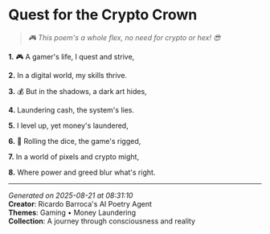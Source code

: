 # Quest for the Crypto Crown

> *🎮 This poem's a whole flex, no need for crypto or hex! 😎*

**1.** 🎮 A gamer's life, I quest and strive,


**2.** In a digital world, my skills thrive.


**3.** 💰 But in the shadows, a dark art hides,


**4.** Laundering cash, the system's lies.


**5.** I level up, yet money's laundered,


**6.** 🎲 Rolling the dice, the game's rigged,


**7.** In a world of pixels and crypto might,


**8.** Where power and greed blur what's right.



---

*Generated on 2025-08-21 at 08:31:10*  
**Creator**: Ricardo Barroca's AI Poetry Agent  
**Themes**: Gaming • Money Laundering  
**Collection**: A journey through consciousness and reality